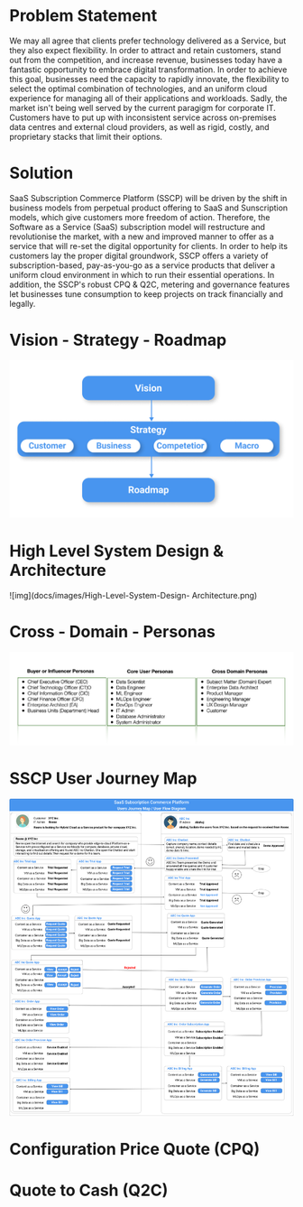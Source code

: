 # Problem Statement

We may all agree that clients prefer technology delivered as a Service, but they also expect flexibility. In order to attract and retain customers, stand out from the competition, and increase revenue, businesses today have a fantastic opportunity to embrace digital transformation. In order to achieve this goal, businesses need the capacity to rapidly innovate, the flexibility to select the optimal combination of technologies, and an uniform cloud experience for managing all of their applications and workloads. Sadly, the market isn't being well served by the current paragigm for corporate IT. Customers have to put up with inconsistent service across on-premises data centres and external cloud providers, as well as rigid, costly, and proprietary stacks that limit their options.

# Solution

SaaS Subscription Commerce Platform (SSCP) will be driven by the shift in business models from perpetual product offering to SaaS and Sunscription models, which give customers more freedom of action. Therefore, the Software as a Service (SaaS) subscription model will restructure and revolutionise the market, with a new and improved manner to offer as a service that will re-set the digital opportunity for clients. In order to help its customers lay the proper digital groundwork, SSCP offers a variety of subscription-based, pay-as-you-go as a service products that deliver a uniform cloud environment in which to run their essential operations. In addition, the SSCP's robust CPQ & Q2C, metering and governance features let businesses tune consumption to keep projects on track financially and legally.

# Vision - Strategy - Roadmap

![img](docs/images/Vision-Strategy-Roadmap.png)

# High Level System Design & Architecture

![img](docs/images/High-Level-System-Design- Architecture.png)

# Cross - Domain - Personas

![img](docs/images/Cross-Domain-Personas.png)

# SSCP User Journey Map

![img](docs/images/SaaS_Subscription_Commerce_Platform.png)

# Configuration Price Quote (CPQ)


# Quote to Cash (Q2C) 

